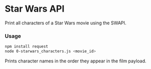 # Star Wars API

Print all characters of a Star Wars movie using the SWAPI.

### Usage

```bash
npm install request
node 0-starwars_characters.js <movie_id>
```

Prints character names in the order they appear in the film payload.
